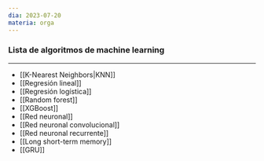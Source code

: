 ```yaml
---
dia: 2023-07-20
materia: orga
---
```

### Lista de algoritmos de machine learning
---
* [[K-Nearest Neighbors|KNN]]
* [[Regresión lineal]]
* [[Regresión logística]]
* [[Random forest]]
* [[XGBoost]]
* [[Red neuronal]]
* [[Red neuronal convolucional]]
* [[Red neuronal recurrente]]
* [[Long short-term memory]]
* [[GRU]]